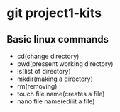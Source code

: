 # git project1-kits
## Basic linux commands
- cd(change directory)
- pwd(pressent working directory)
- ls(list of directory)
- mkdir(making a directory)
- rm(removing)
- touch file name(creates a file)
- nano file name(ediiit a file)
